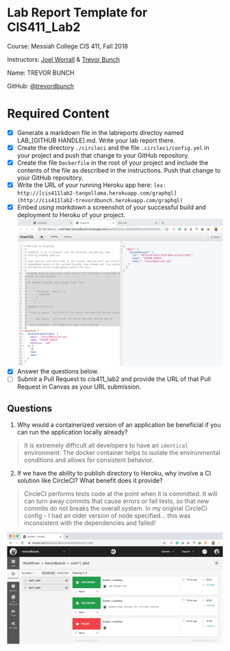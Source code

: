 # Lab Report Template for CIS411_Lab2
Course: Messiah College CIS 411, Fall 2018

Instructors: [Joel Worrall](https://github.com/tangollama) & [Trevor Bunch](https://github.com/trevordbunch)

Name: TREVOR BUNCH

GitHub: [@trevordbunch](https://github.com/trevordbunch)

# Required Content

- [x] Generate a markdown file in the labreports directoy named LAB_[GITHUB HANDLE].md. Write your lab report there.
- [x] Create the directory ```./circleci``` and the file ```.circleci/config.yml``` in your project and push that change to your GitHub repository.
- [x] Create the file ```Dockerfile``` in the root of your project and include the contents of the file as described in the instructions. Push that change to your GitHub repository.
- [x] Write the URL of your running Heroku app here: ```[ex: http://[cis411lab2-tangollama.herokuapp.com/graphql](http://cis411lab2-trevordbunch.herokuapp.com/graphql)```
- [x] Embed _using markdown_ a screenshot of your successful build and deployment to Heroku of your project.
![Successful Build](trevordbunch_lab2_01.png)
- [x] Answer the questions below.
- [ ] Submit a Pull Request to cis411_lab2 and provide the URL of that Pull Request in Canvas as your URL submission.

## Questions
1. Why would a containerized version of an application be beneficial if you can run the application locally already?
> It is extremely difficult all developers to have an `identical` environment.  The docker container helps to isolate the environmental conditions and allows for consistent behavior.
2. If we have the ability to publish directory to Heroku, why involve a CI solution like CircleCI? What benefit does it provide?
> CircleCI performs tests code at the point when it is committed.  It will can turn away commits that cause errors or fail tests, so that new commits do not breaks the overall system.  In my original CircleCI config - I had an older version of node specified... this was inconsistent with the dependencies and failed!

![CircleCI Proof](trevordbunch_lab2_02.png)
